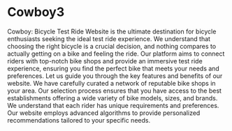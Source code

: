 # Cowboy3

Cowboy: Bicycle Test Ride Website is the ultimate destination for bicycle enthusiasts seeking the ideal test ride experience. 
We understand that choosing the right bicycle is a crucial decision, and nothing compares to actually getting on a bike and feeling the ride. 
Our platform aims to connect riders with top-notch bike shops and provide an immersive test ride experience, ensuring you find the perfect bike
that meets your needs and preferences. Let us guide you through the key features and benefits of our website. We have carefully curated a network
of reputable bike shops in your area. Our selection process ensures that you have access to the best establishments offering a wide variety of bike 
models, sizes, and brands.
We understand that each rider has unique requirements and preferences. Our website employs advanced algorithms
to provide personalized recommendations tailored to your specific needs.
